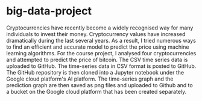 # big-data-project

Cryptocurrencies have recently become a widely recognised way for many individuals to invest their money. Cryptocurrency values have increased dramatically during the last several years. As a result, I tried numerous ways to find an efficient and accurate model to predict the price using machine learning algorithms. For the course project, I analysed four cryptocurrencies and attempted to predict the price of bitcoin. The CSV time series data is uploaded to GitHub. The time-series data in CSV format is posted to GitHub. The GitHub repository is then cloned into a Jupyter notebook under the Google cloud platform's AI platform. The time-series graph and the prediction graph are then saved as png files and uploaded to Github and to a bucket on the Google cloud platform that has been created separately.
